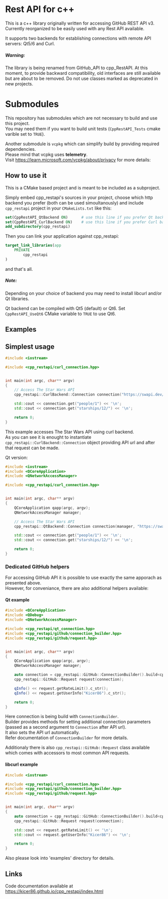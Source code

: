 
# Rest API for c++

This is a c++ library originally written for accessing GitHub REST API v3.
Currently reorganized to be easily used with any Rest API available.

It supports two backends for establishing connections with remote API servers:
Qt5/6 and Curl.

##### Warning:
The library is being renamed from GitHub_API to cpp_RestAPI.
At this moment, to provide backward compatibility, old interfaces are still available but are about to be removed.
Do not use classes marked as deprecated in new projects.

# Submodules

This repository has submodules which are not necessary to build and use this project.<br>
You may need them if you want to build unit tests (`CppRestAPI_Tests` cmake varible set to `TRUE`).

Another submodule is `vcpkg` which can simplify build by providing required dependencies.<br>
Please mind that vcpkg uses **telemetry**.<br>
Visit https://learn.microsoft.com/vcpkg/about/privacy for more details:

## How to use it

This is a CMake based project and is meant to be included as a subproject.

Simply embed cpp_restapi's sources in your project,
choose which http backend you prefer (both can be used simoultanously) and include `cpp_restapi` project in your `CMakeLists.txt` like this:

```cmake
set(CppRestAPI_QtBackend ON)      # use this line if you prefer Qt backend
set(CppRestAPI_CurlBackend ON)    # use this line if you prefer Curl backend
add_subdirectory(cpp_restapi)
```

Then you can link your application against cpp_restapi:

```cmake
target_link_libraries(app
    PRIVATE
        cpp_restapi
)
```

and that's all.

##### Note:
Depending on your choice of backend you may need to install libcurl and/or Qt libraries.

Qt backend can be compiled with Qt5 (default) or Qt6.
Set `CppRestAPI_UseQt6` CMake variable to `TRUE` to use Qt6.


## Examples

## Simplest usage

```c++
#include <iostream>

#include <cpp_restapi/curl_connection.hpp>


int main(int argc, char** argv)
{
    // Access The Star Wars API
    cpp_restapi::CurlBackend::Connection connection("https://swapi.dev/api", {});

    std::cout << connection.get("people/1") << '\n';
    std::cout << connection.get("starships/12/") << '\n';

    return 0;
}
```

This example accesses The Star Wars API using curl backend.<br>
As you can see it is enought to instantiate `cpp_restapi::CurlBackend::Connection` object providing API url and after that request can be made.

Qt version:
```c++
#include <iostream>
#include <QCoreApplication>
#include <QNetworkAccessManager>

#include <cpp_restapi/curl_connection.hpp>


int main(int argc, char** argv)
{
    QCoreApplication qapp(argc, argv);
    QNetworkAccessManager manager;

    // Access The Star Wars API
    cpp_restapi::QtBackend::Connection connection(manager, "https://swapi.dev/api", {});

    std::cout << connection.get("people/1") << '\n';
    std::cout << connection.get("starships/12/") << '\n';

    return 0;
}
```

### Dedicated GitHub helpers

For accessing GitHub API it is possible to use exactly the same apporach as presented above.<br>
However, for conveniance, there are also additional helpers available:

#### Qt example

```c++
#include <QCoreApplication>
#include <QDebug>
#include <QNetworkAccessManager>

#include <cpp_restapi/qt_connection.hpp>
#include <cpp_restapi/github/connection_builder.hpp>
#include <cpp_restapi/github/request.hpp>


int main(int argc, char** argv)
{
    QCoreApplication qapp(argc, argv);
    QNetworkAccessManager manager;

    auto connection = cpp_restapi::GitHub::ConnectionBuilder().build<cpp_restapi::QtBackend::Connection>(manager);
    cpp_restapi::GitHub::Request request(connection);

    qInfo() << request.getRateLimit().c_str();
    qInfo() << request.getUserInfo("Kicer86").c_str();

    return 0;
}
```

Here connection is being build with `ConnectionBuilder`.<br>
Builder provides methods for setting additional connection parameters (passed as a second argument to `Connection` after API url).<br>
It also sets the API url automatically.<br>
Refer documentation of `ConnectionBuilder` for more details.

Additionaly there is also `cpp_restapi::GitHub::Request` class available which comes with accessors to most common API requests.

#### libcurl example

```c++
#include <iostream>

#include <cpp_restapi/curl_connection.hpp>
#include <cpp_restapi/github/connection_builder.hpp>
#include <cpp_restapi/github/request.hpp>


int main(int argc, char** argv)
{
    auto connection = cpp_restapi::GitHub::ConnectionBuilder().build<cpp_restapi::CurlBackend::Connection>();
    cpp_restapi::GitHub::Request request(connection);

    std::cout << request.getRateLimit() << '\n';
    std::cout << request.getUserInfo("Kicer86") << '\n';

    return 0;
}
```

Also please look into 'examples' directory for details.

## Links

Code documentation available at https://kicer86.github.io/cpp_restapi/index.html
